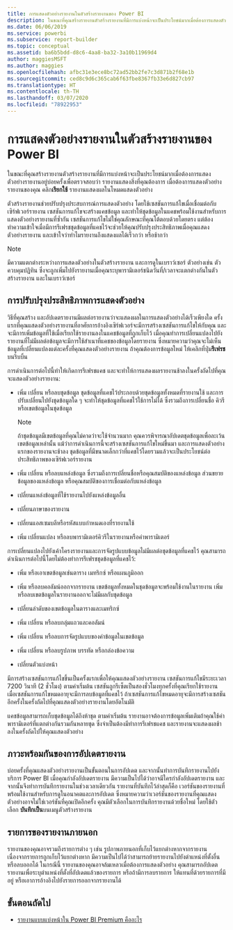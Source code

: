 ```yaml
---
title: การแสดงตัวอย่างรายงานในตัวสร้างรายงานของ Power BI
description: ในขณะที่คุณสร้างรายงานตัวสร้างรายงานที่มีการแบ่งหน้าจะเป็นประโยชน์มากเมื่อต้องการแสดงตัวอย่างรายงานอยู่บ่อยครั้งเพื่อตรวจสอบว่า รายงานแสดงสิ่งที่คุณต้องการ
ms.date: 06/06/2019
ms.service: powerbi
ms.subservice: report-builder
ms.topic: conceptual
ms.assetid: ba6b5bdd-d8c6-4aa8-ba32-3a10b11969d4
author: maggiesMSFT
ms.author: maggies
ms.openlocfilehash: afbc31e3ece8bc72ad52bb2fe7c3d871b2f68e1b
ms.sourcegitcommit: ced8c9d6c365cab6f63fbe8367fb33e6d827cb97
ms.translationtype: HT
ms.contentlocale: th-TH
ms.lasthandoff: 03/07/2020
ms.locfileid: "78922953"
---
```

# <a name="previewing-reports-in-power-bi-report-builder"></a>การแสดงตัวอย่างรายงานในตัวสร้างรายงานของ Power BI
  ในขณะที่คุณสร้างรายงานตัวสร้างรายงานที่มีการแบ่งหน้าจะเป็นประโยชน์มากเมื่อต้องการแสดงตัวอย่างรายงานอยู่บ่อยครั้งเพื่อตรวจสอบว่า รายงานแสดงสิ่งที่คุณต้องการ เมื่อต้องการแสดงตัวอย่างรายงานของคุณ คลิก**เรียกใช้** รายงานแสดงผลในโหมดแสดงตัวอย่าง  
  
 ตัวสร้างรายงานช่วยปรับปรุงประสบการณ์การแสดงตัวอย่าง โดยใช้เซสชันการแก้ไขเมื่อเชื่อมต่อกับเซิร์ฟเวอร์รายงาน เซสชันการแก้ไขจะสร้างแคชข้อมูล และทำให้ชุดข้อมูลในแคชพร้อมใช้งานสำหรับการแสดงตัวอย่างรายงานที่ซ้ำกัน เซสชันการแก้ไขไม่ใช่คุณลักษณะที่คุณโต้ตอบด้วยโดยตรง แต่ต้องทำความเข้าใจเมื่อมีการรีเฟรชชุดข้อมูลที่แคชไว้จะช่วยให้คุณปรับปรุงประสิทธิภาพเมื่อคุณแสดงตัวอย่างรายงาน และเข้าใจว่าทำไมรายงานถึงแสดงผลได้เร็วกว่า หรือช้ากว่า  

  
> [!NOTE]  
> มีความแตกต่างระหว่างการแสดงตัวอย่างในตัวสร้างรายงาน และการดูในเบราว์เซอร์ ตัวอย่างเช่น ตัวควบคุมปฏิทิน ซึ่งจะถูกเพิ่มไปยังรายงานเมื่อคุณระบุพารามิเตอร์ชนิดวันที่/เวลาจะแตกต่างกันในตัวสร้างรายงาน และในเบราว์เซอร์ 
  
## <a name="improving-preview-performance"></a>การปรับปรุงประสิทธิภาพการแสดงตัวอย่าง  
 วิธีที่คุณสร้าง และอัปเดตรายงานมีผลต่อรายงานว่าจะแสดงผลในการแสดงตัวอย่างได้เร็วเพียงใด ครั้งแรกที่คุณแสดงตัวอย่างรายงานที่อาศัยการอ้างอิงเซิร์ฟเวอร์จะมีการสร้างเซสชันการแก้ไขให้กับคุณ และจะมีการเพิ่มข้อมูลที่ใช้เมื่อเรียกใช้รายงานลงในแคชข้อมูลที่ถูกเก็บไว้ เมื่อคุณทำการเปลี่ยนแปลงไปยังรายงานที่ไม่มีผลต่อข้อมูลจะมีการใช้สำเนาที่แคชของข้อมูลโดยรายงาน ซึ่งหมายความว่าคุณจะไม่เห็นข้อมูลที่เปลี่ยนแปลงแต่ละครั้งที่คุณแสดงตัวอย่างรายงาน ถ้าคุณต้องการข้อมูลใหม่ ให้เคลิกที่ปุ่ม**รีเฟรช**บนริบบิ้น  
  
 การดำเนินการต่อไปนี้ทำให้เกิดการรีเฟรชแคช และจะทำให้การแสดงผลรายงานช้าลงในครั้งถัดไปที่คุณจะแสดงตัวอย่างรายงาน:  
  
-   เพิ่ม เปลี่ยน หรือลบชุดข้อมูล ชุดข้อมูลที่แคชไว้ประกอบด้วยชุดข้อมูลทั้งหมดที่รายงานใช้ และการปรับเปลี่ยนไปยังชุดข้อมูลใด ๆ จะทำให้ชุดข้อมูลที่แคชไว้ใช้การไม่ได้ ซึ่งรวมถึงการเปลี่ยนชื่อ คิวรี หรือเขตข้อมูลในชุดข้อมูล  
  
    > [!NOTE]  
    >  ถ้าชุดข้อมูลมีเขตข้อมูลที่คุณไม่คาดว่าจะใช้จำนวนมาก คุณควรพิจารณาอัปเดตชุดข้อมูลเพื่อละเว้นเขตข้อมูลเหล่านั้น แม้ว่าการดำเนินการนี้จะสร้างเซสชันการแก้ไขใหม่ขึ้นมา และการแสดงตัวอย่างแรกของรายงานจะช้าลง ชุดข้อมูลที่มีขนาดเล็กกว่าที่แคชไว้โดยรวมแล้วจะเป็นประโยชน์ต่อประสิทธิภาพของเซิร์ฟเวอร์รายงาน  
  
-   เพิ่ม เปลี่ยน หรือลบแหล่งข้อมูล ซึ่งรวมถึงการเปลี่ยนชื่อหรือคุณสมบัติของแหล่งข้อมูล ส่วนขยายข้อมูลของแหล่งข้อมูล หรือคุณสมบัติของการเชื่อมต่อกับแหล่งข้อมูล  
  
-   เปลี่ยนแหล่งข้อมูลที่ใช้รายงานไปยังแหล่งข้อมูลอื่น  
  
-   เปลี่ยนภาษาของรายงาน  
  
-   เปลี่ยนแอสเซมบลีหรือรหัสแบบกำหนดเองที่รายงานใช้  
  
-   เพิ่ม เปลี่ยนแปลง หรือลบพารามิเตอร์คิวรีในรายงานหรือค่าพารามิเตอร์  
  
 การเปลี่ยนแปลงไปยังเค้าโครงรายงานและการจัดรูปแบบข้อมูลไม่มีผลต่อชุดข้อมูลที่แคชไว้ คุณสามารถดำเนินการต่อไปนี้โดยไม่ต้องทำการรีเฟรชชุดข้อมูลที่แคชไว้:  
  
-   เพิ่ม หรือเอาเขตข้อมูลเช่นตาราง เมทริกซ์ หรือแผนภูมิออก  
  
-   เพิ่ม หรือลบคอลัมน์ออกจากรายงาน เขตข้อมูลทั้งหมดในชุดข้อมูลจะพร้อมใช้งานในรายงาน เพิ่ม หรือลบเขตข้อมูลในรายงานออกจะไม่มีผลกับชุดข้อมูล  
  
-   เปลี่ยนลำดับของเขตข้อมูลในตารางและเมทริกซ์  
  
-   เพิ่ม เปลี่ยน หรือลบกลุ่มแถวและคอลัมน์  
  
-   เพิ่ม เปลี่ยน หรือลบการจัดรูปแบบของค่าข้อมูลในเขตข้อมูล  
  
-   เพิ่ม เปลี่ยน หรือลบรูปภาพ บรรทัด หรือกล่องข้อความ  
  
-   เปลี่ยนตัวแบ่งหน้า  
  
มีการสร้างเซสชันการแก้ไขขึ้นเป็นครั้งแรกเพื่อให้คุณแสดงตัวอย่างรายงาน เซสชันการแก้ไขมีระยะเวลา 7200 วินาที (2 ชั่วโมง) ตามค่าเริ่มต้น เซสชันถูกรีเซ็ตเป็นสองชั่วโมงทุกครั้งที่คุณเรียกใช้รายงาน เมื่อเซสชันการแก้ไขหมดอายุจะมีการลบข้อมูลที่แคชไว้ ถ้าเซสชันการแก้ไขหมดอายุจะมีการสร้างเซสชันอีกครั้งในครั้งถัดไปที่คุณแสดงตัวอย่างรายงานโดยอัตโนมัติ
  
แคชข้อมูลสามารถเก็บชุดข้อมูลได้ถึงห้าชุด ตามค่าเริ่มต้น รายงานอาจต้องการข้อมูลเพิ่มเติมถ้าคุณใช้ค่าพารามิเตอร์ที่แตกต่างกันรวมกันหลายชุด ซึ่งจำเป็นต้องมีทำการรีเฟรชแคช และรายงานจะแสดงผลช้าลงในครั้งถัดไปให้คุณแสดงตัวอย่าง 
  
## <a name="concurrency-of-report-updates"></a>ภาวะพร้อมกันของการอัปเดตรายงาน  
บ่อยครั้งที่คุณแสดงตัวอย่างรายงานเป็นขั้นตอนในการอัปเดต และจากนั้นทำการบันทึกรายงานไปยังบริการ Power BI เมื่อคุณกำลังอัปเดตรายงาน มีความเป็นไปได้ว่าอาจมีใครกำลังอัปเดตรายงาน และจากนั้นจึงทำการบันทึกรายงานในช่วงเวลาเดียวกัน รายงานที่บันทึกไว้ล่าสุดก็คือ เวอร์ชันของรายงานที่พร้อมใช้งานสำหรับการดูในอนาคตและการอัปเดต ซึ่งหมายความว่าเวอร์ชันของรายงานที่คุณแสดงตัวอย่างอาจไม่ใช่เวอร์ชันที่คุณเปิดอีกครั้ง คุณมีตัวเลือกในการบันทึกรายงานด้วยชื่อใหม่ โดยใช้ตัวเลือก **บันทึกเป็น**บนเมนูตัวสร้างรายงาน  
  
## <a name="external-report-items"></a>รายการของรายงานภายนอก  
 รายงานของคุณอาจรวมถึงรายการต่าง ๆ เช่น รูปภาพภายนอกที่เก็บไว้แยกต่างหากจากรายงาน เนื่องจากรายการถูกเก็บไว้แยกต่างหาก มีความเป็นไปได้ว่าสามารถย้ายรายงานไปยังตำแหน่งที่ตั้งอื่น หรือลบออกได้ ในกรณีนี้ รายงานของคุณอาจล้มเหลวเมื่อต้องการแสดงตัวอย่าง คุณสามารถอัปเดตรายงานเพื่อระบุตำแหน่งที่ตั้งที่อัปเดตแล้วของรายการ หรือถ้ามีการลบรายการ ให้แทนที่ด้วยรายการที่มีอยู่ หรือเอาการอ้างอิงไปยังรายการออกจากรายงานได้  
  
## <a name="next-steps"></a>ขั้นตอนถัดไป

- [รายงานแบบแบ่งหน้าใน Power BI Premium คืออะไร](paginated-reports-report-builder-power-bi.md)
  
